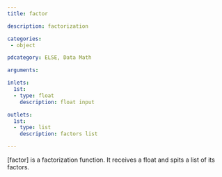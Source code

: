 ```yaml
---
title: factor

description: factorization

categories:
 - object

pdcategory: ELSE, Data Math

arguments:

inlets:
  1st:
  - type: float
    description: float input

outlets:
  1st:
  - type: list
    description: factors list

---
```


[factor] is a factorization function. It receives a float and spits a list of its factors.

